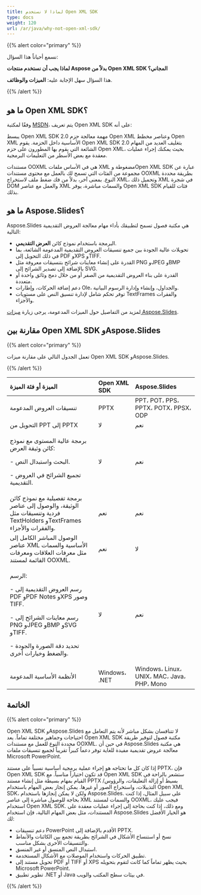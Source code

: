 ```yaml
---
title: لماذا لا نستخدم Open XML SDK
type: docs
weight: 120
url: /ar/java/why-not-open-xml-sdk/
---
```


{{% alert color="primary" %}} 

نسمع أحياناً هذا السؤال:

**لماذا يجب أن نستخدم منتجات Aspose بدلاً من Open XML SDK المجاني؟**

هذا السؤال سهل الإجابة عليه: **الميزات والوظائف**.

{{% /alert %}} 
## **ما هو Open XML SDK؟**
وفقًا لمكتبة [MSDN](https://docs.microsoft.com/en-us/office/open-xml/open-xml-sdk)، يتم تعريف Open XML SDK على أنه:

يبسط Open XML SDK 2.0 مهمة معالجة حزم Open XML وعناصر مخطط Open XML الأساسية داخل الحزمة. يقوم Open XML SDK 2.0 بتغليف العديد من المهام الشائعة التي يقوم بها المطورون على حزم Open XML، بحيث يمكنك إجراء عمليات معقدة مع بعض الأسطر من التعليمات البرمجية.

مستندات OOXML هي في الأساس ملفات XML مضغوطة وOpen XML SDK عبارة عن مجموعة من الفئات التي تسمح لك بالعمل مع محتوى مستندات OOXML بطريقة محددة النوع. بمعنى آخر، بدلاً من فك ضغط ملف لاستخراج XML، وتحميل ذلك XML في شجرة DOM والعمل مع عناصر XML والسمات مباشرة، يوفر Open XML SDK فئات للقيام بذلك.
## **ما هو Aspose.Slides؟**
Aspose.Slides هي مكتبة فصول تسمح لتطبيقك بأداء مهام معالجة العروض التقديمية التالية:

- البرمجة باستخدام نموذج كائن **العرض التقديمي**.
- تحويلات عالية الجودة بين جميع تنسيقات العروض التقديمية المدعومة الشائعة، بما في ذلك التحويل إلى PDF وXPS وTIFF.
- القدرة على إنشاء معاينات شرائح بتنسيقات معروفة مثل PNG وJPEG وBMP بالإضافة إلى تصدير الشرائح إلى SVG.
- القدرة على بناء العروض التقديمية من الصفر أو من خلال دمج وثائق واحدة أو متعددة.
- دعم إضافة الحركات، وإطارات Ole، والجداول، وإنشاء وإدارة الرسوم البيانية.
- توفر تحكم شامل لإدارة تنسيق النص على مستويات TextFrames والفقرات والأجزاء.

لمزيد من التفاصيل حول الميزات المدعومة، يرجى زيارة [ميزات Aspose.Slides](/slides/ar/java/product-overview/).
## **مقارنة بين Open XML SDK وAspose.Slides**
{{% alert color="primary" %}} 

تعمل الجدول التالي على مقارنة ميزات Open XML SDK وAspose.Slides.

{{% /alert %}} 

|**الميزة أو فئة الميزة**|**Open XML SDK**|**Aspose.Slides**|
| :- | :- | :- |
|تنسيقات العروض المدعومة|PPTX|PPT، POT، PPS، PPTX، POTX، PPSX، ODP|
|التحويل من PPT إلى PPTX |لا|نعم|
|<p>برمجة عالية المستوى مع نموذج كائن وثيقة العرض:</p><p>- البحث واستبدال النص.</p><p>- تجميع الشرائح في العروض التقديمية.</p>|لا|نعم|
|برمجة تفصيلية مع نموذج كائن الوثيقة، والوصول إلى عناصر فردية وتنسيقات مثل TextHolders وTextFrames والفقرات والأجزاء.|نعم|نعم|
|الوصول المباشر الكامل إلى عناصر XML الأساسية والسمات مثل معرفات العلاقات ومعرفات القائمة لمستند OOXML.|نعم|لا|
|<p>الرسم:</p><p>- رسم العروض التقديمية إلى PDF وPDF Notes وXPS وصور TIFF.</p><p>- رسم معاينات الشرائح إلى PNG وJPEG وBMP وSVG وTIFF.</p><p>- تحديد دقة الصورة والجودة والضغط وخيارات أخرى.</p>|لا|نعم |
|الأنظمة الأساسية المدعومة|Windows، .NET|Windows، Linux، UNIX، MAC، Java، PHP، Mono|
## **الخاتمة**
{{% alert color="primary" %}} 

Open XML SDK وAspose.Slides لا تتنافسان بشكل مباشر لأنه يتم التعامل مع احتياجات وجماهير مختلفة تماماً. يعد Open XML SDK مكتبة فصول لتوفير طريقة محددة النوع للعمل مع مستندات OOXML. في حين أن Aspose.Slides هي مكتبة معالجة عروض تقديمية مفيدة للغاية توفر دعماً كبيراً تقريباً لجميع تنسيقات ملفات Microsoft PowerPoint.

إذا كان كل ما تحتاجه هو إجراء عملية برمجية أساسية نسبياً على مستند PPTX، فإن Open XML SDK قد تكون اختياراً مناسباً. مع Open XML SDK ستشعر بالراحة في القيام بمهام بسيطة مثل إنشاء مستند PPTX بسيط أو إزالة التعليقات، والرؤوس/التذييلات، واستخراج الصور أو غيرها. يمكن إنجاز بعض المهام باستخدام Open XML SDK، ولكن لا يمكن إنجازها باستخدام Aspose.Slides. على سبيل المثال، إذا كنت بحاجة للوصول مباشرة إلى عناصر XML والسمات لمستند OOXML، فيجب عليك استخدام Open XML SDK. ومع ذلك، إذا كنت بحاجة إلى إجراء عمليات معقدة على المستندات، مثل بعض المهام التالية، فإن استخدام Aspose.Slides هو الخيار الأفضل لك:

- دعم تنسيقات PowerPoint الأقدم بالإضافة إلى PPTX.
- نسخ أو استنساخ الأشكال في الشرائح بطريقة تجمع بين الكائنات والأنماط والتنسيقات الأخرى بشكل مناسب.
- استبدال النص المنسق أو غير المنسق.
- تطبيق الحركات واستخدام الموصلات مع الأشكال المستخدمة.
- تحويل مستند إلى PDF أو TIFF أو XPS بحيث يظهر تماماً كما كانت لتقوم بتحويله Microsoft PowerPoint.
- تطوير تطبيق .NET أو Java في بيئات سطح المكتب والويب.

{{% /alert %}}